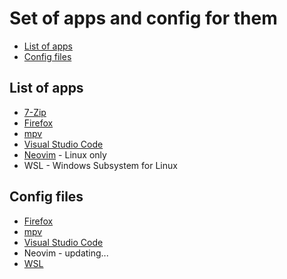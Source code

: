 # Set of apps and config for them

- [List of apps](#list-of-apps)
- [Config files](#config-files)

## List of apps

- [7-Zip](https://7-zip.org)
- [Firefox](https://www.mozilla.org/en-US/firefox/new/)
- [mpv](https://mpv.io)
- [Visual Studio Code](https://code.visualstudio.com/)
- [Neovim](https://neovim.io/) - Linux only
- WSL - Windows Subsystem for Linux

## Config files

- [Firefox](https://github.com/ngowuys/apps/blob/main/firefox.md)
- [mpv](https://github.com/ngowuys/apps/blob/main/mpv.md)
- [Visual Studio Code](https://github.com/ngowuys/apps/blob/main/vscode.md)
- Neovim - updating...
- [WSL](https://github.com/ngowuys/apps/blob/main/wsl.md)
